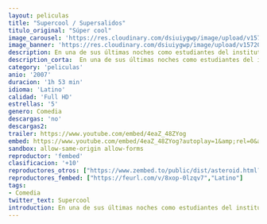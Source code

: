 ```yaml
---
layout: peliculas
title: "Supercool / Supersalidos"
titulo_original: "Súper cool"
image_carousel: 'https://res.cloudinary.com/dsiuiygwp/image/upload/v1572062105/supercool-min_tpksgb.jpg'
image_banner: 'https://res.cloudinary.com/dsiuiygwp/image/upload/v1572062107/superbad-min_wpgqty.jpg'
description: En una de sus últimas noches como estudiantes del instituto, los amigos e inadaptados Evan (Michael Cera) y Seth (Jonah Hill) experimentarán una legendaria odisea durante una tarde en la que intentan comprar bebida para una fiesta en la que estarán las chicas de sus sueños. En su peripecia les acompañará el indescriptible McLovin (Christopher Mintz-Plasse), otro amigo inadaptado que acaba de comprarse un carnet falso, su pasaporte para comprar el alcohol.
description_corta:  En una de sus últimas noches como estudiantes del instituto, los amigos e inadaptados Evan (Michael Cera) y Seth (Jonah Hill) experimentarán una legendaria odisea durante una tarde en la que intentan comprar bebida para una fiesta en la que estarán las chicas de sus..
category: 'peliculas'
anio: '2007'
duracion: '1h 53 min'
idioma: 'Latino'
calidad: 'Full HD'
estrellas: '5'
genero: Comedia
descargas: 'no'
descargas2:
trailer: https://www.youtube.com/embed/4eaZ_48ZYog
embed: https://www.youtube.com/embed/4eaZ_48ZYog?autoplay=1&amp;rel=0&amp;hd=1&border=0&wmode=opaque&enablejsapi=1&modestbranding=1&controls=1&showinfo=0
sandbox: allow-same-origin allow-forms
reproductor: 'fembed'
clasificacion: '+10'
reproductores_otros: ["https://www.zembed.to/public/dist/asteroid.html?id=83e860f80a075f5f4e8aba55f2223559&title=Superbad","Latimo","https://gdriveplayer.co/embed2.php?link=y5CKR7TCPuc9zraprQrhIQt%252F5fTRAEtJ5iVwtYfb8vZkxSe14TahcfcK7ax9F%252Bnl9McfpYn53wvKaWq8ijYIRLLZSWwihDWCk%252FOI%252FySTj5n%252FCWjl1gWLur4vpUGx1XzcJMpwWkA70yYxYeMc336HUWQ7oxA%252FMaEmieFygrsxIlxYtL8271DWRNHpyN0wLPFvZGY9eyoacAcOfrHlliue9A","Latino","https://gdriveplayer.co/embed2.php?link=ecIVKidFD0u%252B3hD5Tkqr0QZnLXhVXqNd0c0yvcLaZ4kXoRhN1KTQbwMLL1mlfBoMc%252BhHtq3%252BjhY%252BlTlNc9DbQCjqy%252BCXplU4HMec0U3MjB7lji22Fal8hlpaztFrxKNSEzpL8UpABWDp3xmYgBn5aXXWaPQuDQq9XMD8%252FyNFijLyyCXy39G5x6GduuhfMdVTtscXn%252FBwCT83lhCADPD1Fr%252F76YvuK03jaR%252FsogTTuNrUxeJ0I4MsryekKjr51wdtI%253D","Latino","https://mstream.website/4ncqz8mqkdf7","Latino"]
reproductores_fembed: ["https://feurl.com/v/8xop-0lzqv7","Latino"]
tags:
- Comedia
twitter_text: Supercool
introduction: En una de sus últimas noches como estudiantes del instituto, los amigos e inadaptados Evan (Michael Cera) y Seth (Jonah Hill) experimentarán una legendaria odisea durante una tarde en la que intentan comprar bebida para una fiesta en la que estarán las chicas de sus
---
```












